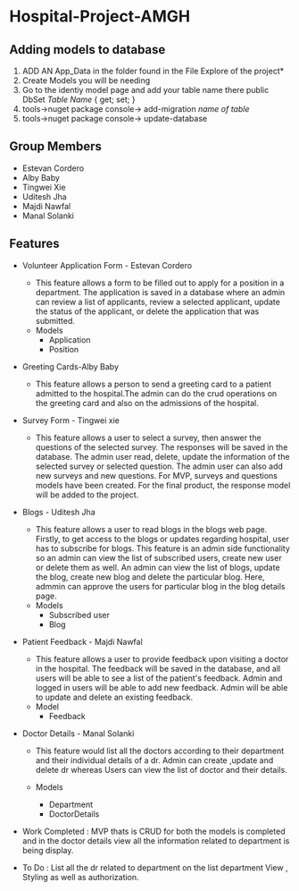 # Hospital-Project-AMGH

## Adding models to database

1. ADD AN App_Data in the folder found in the File Explore of the project*
2. Create Models you will be needing
3. Go to the identiy model page and add your table name there public DbSet<Model Name> *Table Name* { get; set; }
4. tools->nuget package console-> add-migration *name of table*
5. tools->nuget package console-> update-database
  
## Group Members
  - Estevan Cordero
  - Alby Baby
  - Tingwei Xie
  - Uditesh Jha
  - Majdi Nawfal
  - Manal Solanki
  
## Features
  - Volunteer Application Form - Estevan Cordero
    - This feature allows a form to be filled out to apply for a position in a department. The application is saved in a database where an admin can review a list of applicants, review a selected applicant, update the status of the applicant, or delete the application that was submitted. 
    - Models
      - Application
      - Position

  - Greeting Cards-Alby Baby
    - This feature allows a person to send a greeting card to a patient admitted to the hospital.The admin can do the crud operations on the greeting card and also on the                admissions of the hospital.
  
  - Survey Form - Tingwei xie
    - This feature allows a user to select a survey, then answer the questions of the selected survey. The responses will be saved in the database. The admin user read, delete, update the information of the selected survey or selected question. The admin user can also add new surveys and new questions. For MVP, surveys and questions models have been created. For the final product, the response model will be added to the project.
  
  - Blogs - Uditesh Jha
    - This feature allows a user to read blogs in the blogs web page. Firstly, to get access to the blogs or updates regarding hospital, user has to subscribe for blogs. This         feature is an admin side functionality so an admin can view the list of subscribed users, create new user or delete them as well. An admin can view the list of blogs,           update the blog, create new blog and delete the particular blog. Here, admmin can approve the users for particular blog in the blog details page.
    - Models
      - Subscribed user
      - Blog
  
  - Patient Feedback - Majdi Nawfal
    - This feature allows a user to provide feedback upon visiting a doctor in the hospital. The feedback will be saved in the database, and all users will be able to see a list of the patient's feedback. Admin and logged in users will be able to add new feedback. Admin will be able to update and delete an existing feedback. 
    - Model
      - Feedback
  
  - Doctor Details - Manal Solanki 
    - This feature would list all the doctors according to their department and their individual details of a dr. Admin can create ,update and delete dr whereas Users can view the list of doctor and their details.

    - Models 
      - Department
      - DoctorDetails
  - Work Completed : MVP thats is CRUD for both the models is completed and in the doctor details view all the information related to department is being display.
  - To Do : List all the dr related to department on the list department View , Styling as well as authorization.
